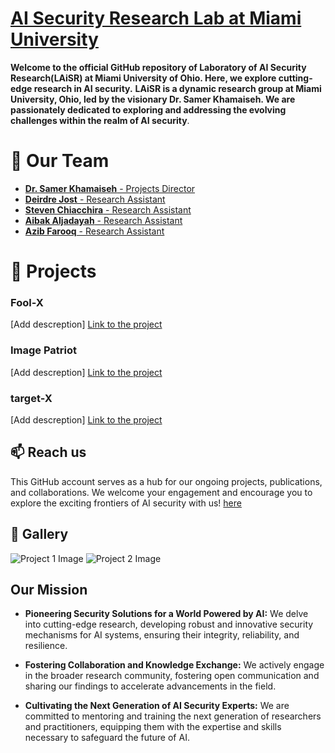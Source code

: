 # [AI Security Research Lab at Miami University](https://miamioh.edu/profiles/cec/samer-khamaiseh.html)
 **Welcome to the official GitHub repository of Laboratory of AI Security Research(LAiSR) at Miami University of Ohio. Here, we explore cutting-edge research in AI security.**
 **LAiSR is a dynamic research group at Miami University, Ohio, led by the visionary Dr. Samer Khamaiseh. We are passionately dedicated to exploring and addressing the evolving challenges within the realm of AI security**.
 
# 👥 Our Team
- [**Dr. Samer Khamaiseh** - Projects Director](https://www.linkedin.com/in/samer-khamaiseh/)
- [**Deirdre Jost** - Research Assistant](https://www.linkedin.com/in/deirdre-jost-445822228/)
- [**Steven Chiacchira** - Research Assistant](https://www.linkedin.com/in/steven-chiacchira)
- [**Aibak Aljadayah** - Research Assistant](https://www.linkedin.com/in/aibak-aljadayah)
- [**Azib Farooq** - Research Assistant](https://www.linkedin.com/in/itsazibfarooq/)

# 🚀 Projects
### Fool-X
[Add descreption]
[Link to the project](#)
### Image Patriot
[Add descreption]
[Link to the project](#)
### target-X
[Add descreption]
[Link to the project](#)

## 📫 Reach us 
This GitHub account serves as a hub for our ongoing projects, publications, and collaborations. We welcome your engagement and encourage you to explore the exciting frontiers of AI security with us!
[here](https://miamioh.edu/profiles/cec/samer-khamaiseh.html)

## 📸 Gallery
![Project 1 Image](link_to_image)
![Project 2 Image](link_to_image)



## Our Mission
- **Pioneering Security Solutions for a World Powered by AI:** We delve into cutting-edge research, developing robust and innovative security mechanisms for AI systems, ensuring their integrity, reliability, and resilience.

- **Fostering Collaboration and Knowledge Exchange:** We actively engage in the broader research community, fostering open communication and sharing our findings to accelerate advancements in the field.

- **Cultivating the Next Generation of AI Security Experts:** We are committed to mentoring and training the next generation of researchers and practitioners, equipping them with the expertise and skills necessary to safeguard the future of AI.

